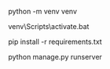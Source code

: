 
python -m venv venv

venv\Scripts\activate.bat

pip install -r requirements.txt

python manage.py runserver
